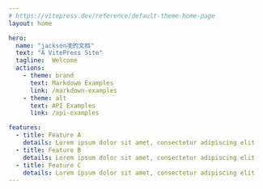 ```yaml
---
# https://vitepress.dev/reference/default-theme-home-page
layout: home

hero:
  name: "jackson凌的文档"
  text: "A VitePress Site"
  tagline:  Welcome
  actions:
    - theme: brand
      text: Markdown Examples
      link: /markdown-examples
    - theme: alt
      text: API Examples
      link: /api-examples

features:
  - title: Feature A
    details: Lorem ipsum dolor sit amet, consectetur adipiscing elit
  - title: Feature B
    details: Lorem ipsum dolor sit amet, consectetur adipiscing elit
  - title: Feature C
    details: Lorem ipsum dolor sit amet, consectetur adipiscing elit
---
```


